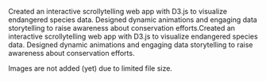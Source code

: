 Created an interactive scrollytelling web app with D3.js to visualize endangered species data.
Designed dynamic animations and engaging data storytelling to raise awareness about conservation efforts.Created an interactive scrollytelling web app with D3.js to visualize endangered species data. Designed dynamic animations and engaging data storytelling to raise awareness about conservation efforts.

Images are not added (yet) due to limited file size.
